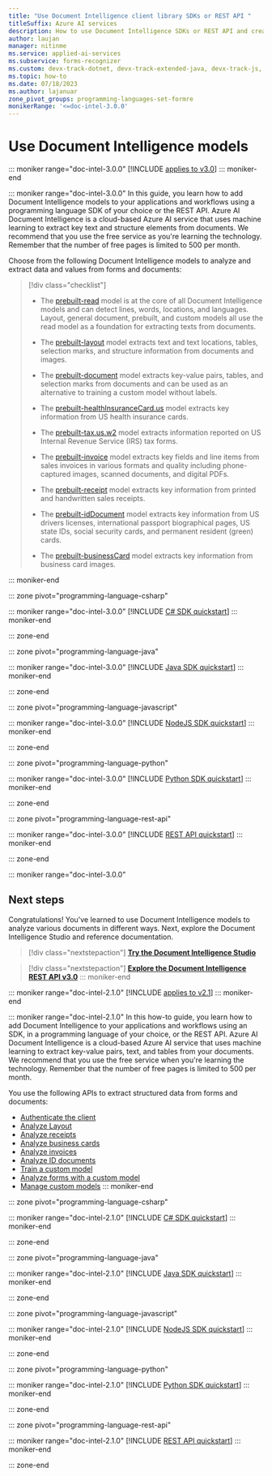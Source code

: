 ```yaml
---
title: "Use Document Intelligence client library SDKs or REST API "
titleSuffix: Azure AI services
description: How to use Document Intelligence SDKs or REST API and create apps to extract key data from documents.
author: laujan
manager: nitinme
ms.service: applied-ai-services
ms.subservice: forms-recognizer
ms.custom: devx-track-dotnet, devx-track-extended-java, devx-track-js, devx-track-python
ms.topic: how-to
ms.date: 07/18/2023
ms.author: lajanuar
zone_pivot_groups: programming-languages-set-formre
monikerRange: '<=doc-intel-3.0.0'
---
```


<!-- markdownlint-disable MD051 -->

# Use Document Intelligence models

::: moniker range="doc-intel-3.0.0"
[!INCLUDE [applies to v3.0](../includes/applies-to-v3-0.md)]
::: moniker-end

::: moniker range="doc-intel-3.0.0"
 In this guide, you learn how to add Document Intelligence models to your applications and workflows using a programming language SDK of your choice or the REST API. Azure AI Document Intelligence is a cloud-based Azure AI service that uses machine learning to extract key text and structure elements from documents. We recommend that you use the free service as you're learning the technology. Remember that the number of free pages is limited to 500 per month.

Choose from the following Document Intelligence models to analyze and extract data and values from forms and documents:

> [!div class="checklist"]
>
> * The [prebuilt-read](../concept-read.md) model is at the core of all Document Intelligence models and can detect lines, words, locations, and languages. Layout, general document, prebuilt, and custom models all use the read model as a foundation for extracting texts from documents.
>
> * The [prebuilt-layout](../concept-layout.md) model extracts text and text locations, tables, selection marks, and structure information from documents and images.
>
> * The [prebuilt-document](../concept-general-document.md) model extracts key-value pairs, tables, and selection marks from documents and can be used as an alternative to training a custom model without labels.
>
> * The [prebuilt-healthInsuranceCard.us](../concept-insurance-card.md) model extracts key information from US health insurance cards.
>
> * The [prebuilt-tax.us.w2](../concept-w2.md) model extracts information reported on US Internal Revenue Service (IRS) tax forms.
>
> * The [prebuilt-invoice](../concept-invoice.md) model extracts key fields and line items from sales invoices in various formats and quality including phone-captured images, scanned documents, and digital PDFs.
>
> * The [prebuilt-receipt](../concept-receipt.md) model extracts key information from printed and handwritten sales receipts.
>
> * The [prebuilt-idDocument](../concept-id-document.md) model extracts key information from US drivers licenses, international passport biographical pages, US state IDs, social security cards, and permanent resident (green) cards.
>
> * The [prebuilt-businessCard](../concept-business-card.md) model extracts key information from business card images.

::: moniker-end

::: zone pivot="programming-language-csharp"

::: moniker range="doc-intel-3.0.0"
[!INCLUDE [C# SDK quickstart](includes/v3-0/csharp-sdk.md)]
::: moniker-end

::: zone-end

::: zone pivot="programming-language-java"

::: moniker range="doc-intel-3.0.0"
[!INCLUDE [Java SDK quickstart](includes/v3-0/java-sdk.md)]
::: moniker-end

::: zone-end

::: zone pivot="programming-language-javascript"

::: moniker range="doc-intel-3.0.0"
[!INCLUDE [NodeJS SDK quickstart](includes/v3-0/javascript-sdk.md)]
::: moniker-end

::: zone-end

::: zone pivot="programming-language-python"

::: moniker range="doc-intel-3.0.0"
[!INCLUDE [Python SDK quickstart](includes/v3-0/python-sdk.md)]
::: moniker-end

::: zone-end

::: zone pivot="programming-language-rest-api"

::: moniker range="doc-intel-3.0.0"
[!INCLUDE [REST API quickstart](includes/v3-0/rest-api.md)]
::: moniker-end

::: zone-end

::: moniker range="doc-intel-3.0.0"

## Next steps

Congratulations! You've learned to use Document Intelligence models to analyze various documents in different ways. Next, explore the Document Intelligence Studio and reference documentation.
>[!div class="nextstepaction"]
> [**Try the Document Intelligence Studio**](https://formrecognizer.appliedai.azure.com/studio)

> [!div class="nextstepaction"]
> [**Explore the Document Intelligence REST API v3.0**](https://westus.dev.cognitive.microsoft.com/docs/services/form-recognizer-api-2022-08-31/operations/AnalyzeDocument)
::: moniker-end

::: moniker range="doc-intel-2.1.0"
[!INCLUDE [applies to v2.1](../includes/applies-to-v2-1.md)]
::: moniker-end

::: moniker range="doc-intel-2.1.0"
In this how-to guide, you learn how to add Document Intelligence to your applications and workflows using an SDK, in a programming language of your choice, or the REST API. Azure AI Document Intelligence is a cloud-based Azure AI service that uses machine learning to extract key-value pairs, text, and tables from your documents. We recommend that you use the free service when you're learning the technology. Remember that the number of free pages is limited to 500 per month.

You use the following APIs to extract structured data from forms and documents:

* [Authenticate the client](#authenticate-the-client)
* [Analyze Layout](#analyze-layout)
* [Analyze receipts](#analyze-receipts)
* [Analyze business cards](#analyze-business-cards)
* [Analyze invoices](#analyze-invoices)
* [Analyze ID documents](#analyze-id-documents)
* [Train a custom model](#train-a-custom-model)
* [Analyze forms with a custom model](#analyze-forms-with-a-custom-model)
* [Manage custom models](#manage-custom-models)
::: moniker-end

::: zone pivot="programming-language-csharp"

::: moniker range="doc-intel-2.1.0"
[!INCLUDE [C# SDK quickstart](includes/v2-1/csharp-sdk.md)]
::: moniker-end

::: zone-end

::: zone pivot="programming-language-java"

::: moniker range="doc-intel-2.1.0"
[!INCLUDE [Java SDK quickstart](includes/v2-1/java-sdk.md)]
::: moniker-end

::: zone-end

::: zone pivot="programming-language-javascript"

::: moniker range="doc-intel-2.1.0"
[!INCLUDE [NodeJS SDK quickstart](includes/v2-1/javascript-sdk.md)]
::: moniker-end

::: zone-end

::: zone pivot="programming-language-python"

::: moniker range="doc-intel-2.1.0"
[!INCLUDE [Python SDK quickstart](includes/v2-1/python-sdk.md)]
::: moniker-end

::: zone-end

::: zone pivot="programming-language-rest-api"

::: moniker range="doc-intel-2.1.0"
[!INCLUDE [REST API quickstart](includes/v2-1/rest-api.md)]
::: moniker-end

::: zone-end
